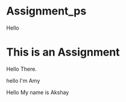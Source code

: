 # Assignment_ps
Hello
<!DOCTYPE html>
<html>
<body>

<h1>This is an Assignment</h1>
<p>Hello There.</p>
<p>hello I'm Amy</p>
</body>
</html>

Hello My name is Akshay
